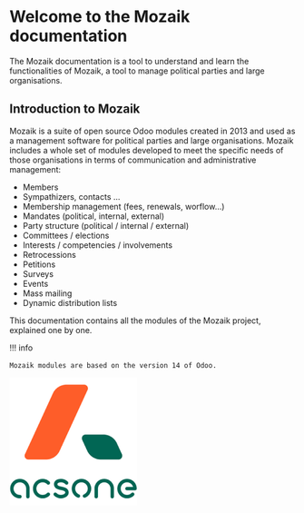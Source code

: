 # Welcome to the Mozaik documentation

The Mozaik documentation is a tool to understand and learn the functionalities of Mozaik, a tool to manage political parties and large organisations. 

## Introduction to Mozaik

Mozaik is a suite of open source Odoo modules created in 2013 and used as a management software for political parties and large organisations. Mozaik includes a whole set of modules developed to meet the specific needs of those organisations in terms of communication and administrative management: 

- Members
- Sympathizers, contacts ...
- Membership management (fees, renewals, worflow...)
- Mandates (political, internal, external)
- Party structure (political / internal / external)
- Committees / elections
- Interests / competencies / involvements
- Retrocessions
- Petitions
- Surveys
- Events
- Mass mailing
- Dynamic distribution lists

This documentation contains all the modules of the Mozaik project, explained one by one.

!!! info 

    Mozaik modules are based on the version 14 of Odoo.

![logo acsone](img/logoacsone.png)